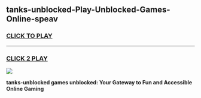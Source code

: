 
## tanks-unblocked-Play-Unblocked-Games-Online-speav
<h3>
<a href="https://premium76.site?title=tanks-unblocked&ref=25A">CLICK TO PLAY</a></h3>
<hr>

<h3>
<a href="https://premium76.site?title=tanks-unblocked&ref=25A">CLICK 2 PLAY</a>
  
</h3>

<a href="https://premium76.site?title=tanks-unblocked&ref=25A"><img src="https://clearcache.store/games.png"></a>


**tanks-unblocked games unblocked: Your Gateway to Fun and Accessible Online Gaming**

